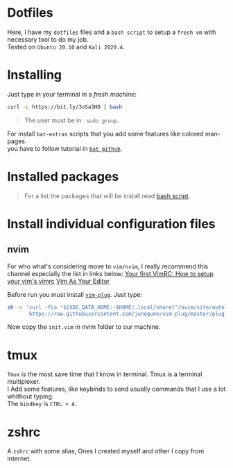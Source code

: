 # Dotfiles


Here, I have my `dotfiles` files and a `bash script` to setup a `fresh vm` with necessary tool to do my job.  
Tested on `Ubuntu 20.10` and `Kali 2020.4`.

# Installing
Just type in your terminal in a *fresh machine*:

````bash
curl -L https://bit.ly/3oSa3HO | bash 

````
> The user must be in ` sudo group`.

For install `bat-extras` scripts that you add some features like colored man-pages  
you have to follow tutorial in [`bat github`](https://github.com/eth-p/bat-extras).

# Installed packages
> For a list the packages that will be install read [bash script](https://bit.ly/3oSa3HO).

# Install individual configuration files

## nvim 

For who what's considering move to `vim/nvim`, I really recommend this channel especially the list in links below:
[Your first VimRC: How to setup your vim's vimrc](https://www.youtube.com/watch?v=n9k9scbTuvQ) 
[Vim As Your Editor](https://www.youtube.com/watch?v=H3o4l4GVLW0&list=PLm323Lc7iSW_wuxqmKx_xxNtJC_hJbQ7R)

Before run you must install [`vim-plug`](https://github.com/junegunn/vim-plug). Just type:

```bash
sh -c 'curl -fLo "${XDG_DATA_HOME:-$HOME/.local/share}"/nvim/site/autoload/plug.vim --create-dirs \
       https://raw.githubusercontent.com/junegunn/vim-plug/master/plug.vim'
```
Now copy the `init.vim` in nvim folder to our machine.

# tmux

`Tmux` is the most save time that I know in terminal. Tmux is a terminal multiplexer.  
I Add some features, like keybinds to send usually commands that I use a lot whithout typing.  
The `bindkey` is `CTRL + A`.

# zshrc

A `zshrc` with some alias, Ones I created myself and other I copy from internet.
